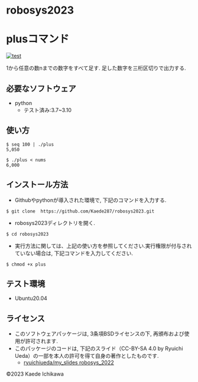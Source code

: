 # robosys2023

# plusコマンド
[![test](https://github.com/Kaede287/robosys2023/actions/workflows/test.yml/badge.svg)](https://github.com/Kaede287/robosys2023/actions/workflows/test.yml)

1から任意の数nまでの数字をすべて足す. 足した数字を三桁区切りで出力する.

## 必要なソフトウェア
* python
	* テスト済み:3.7~3.10

## 使い方 
```
$ seq 100 | ./plus
5,050

$ ./plus < nums
6,000
```

## インストール方法
* Githubやpythonが導入された環境で, 下記のコマンドを入力する.
```
$ git clone  https://github.com/Kaede287/robosys2023.git
```

* robosys2023ディレクトリを開く.
```
$ cd robosys2023
```

* 実行方法に関しては、上記の使い方を参照してください.実行権限が付与されていない場合は, 下記コマンドを入力してください.
```
$ chmod +x plus
```

## テスト環境 
* Ubuntu20.04

## ライセンス ##
* このソフトウェアパッケージは, 3条項BSDライセンスの下, 再頒布および使用が許可されます.
* このパッケージのコードは, 下記のスライド（CC-BY-SA 4.0 by Ryuichi Ueda）の一部を本人の許可を得て自身の著作としたものです. 
	* [ryuichiueda/my_slides robosys_2022](https://github.com/ryuichiueda/my_slides/tree/master/robosys_2022)

©2023 Kaede Ichikawa
